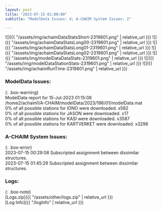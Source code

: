 ```yaml
---
layout: post
title: "2023-07-15 01:00:00"
subtitle: "ModelData Issues: 4; A-CHAIM System Issues: 2"

---
```


![]({{ "/assets/img/achaimDataStatsShort-2319601.png" | relative_url }})
![]({{ "/assets/img/achaimDataStatsLong00-2319601.png" | relative_url }})
![]({{ "/assets/img/achaimDataStatsLong01-2319601.png" | relative_url }})
![]({{ "/assets/img/achaimDataStatsLong02-2319601.png" | relative_url }})
![]({{ "/assets/img/modelDataDataStats-2319601.png" | relative_url }})
![]({{ "/assets/img/modelDataStationStats-2319601.png" | relative_url }})
![]({{ "/assets/img/achaimRunTime-2319601.png" | relative_url }})


### ModelData Issues:  
  
{: .box-warning}  
 ModelData report for 15-Jul-2023 01:15:08   
 /home2/achaim1/A-CHAIM/modelData/2023/196/01/modelData.mat   
 0% of all possible stations for IONO were downloaded. x582   
 0% of all possible stations for JASON were downloaded. x17   
 0% of all possible stations for KASI were downloaded. x3587   
 0% of all possible stations for KARTVERKET were downloaded. x3296   
  
### A-CHAIM System Issues:  
  
{: .box-error}  
2023-07-15 00:29:08 Subscripted assignment between dissimilar structures.  
2023-07-15 01:45:29 Subscripted assignment between dissimilar structures.  

### Logs:  
  
{: .box-note}  
[Logs.zip]({{ "/assets/other/logs.zip" | relative_url }})  
[Log Info]({{ "/logInfo" | relative_url }})  
